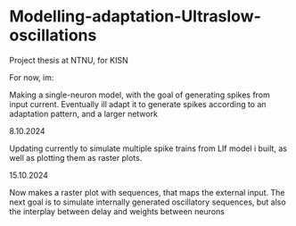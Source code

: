 # Modelling-adaptation-Ultraslow-oscillations
Project thesis at NTNU, for KISN

For now, im:

Making a single-neuron model, with the goal of generating spikes from input current.
Eventually ill adapt it to generate spikes according to an adaptation pattern, and a larger network

8.10.2024

Updating currently to simulate multiple spike trains from LIf model i built,
as well as plotting them as raster plots.

15.10.2024

Now makes a raster plot with sequences, that maps the external input. 
The next goal is to simulate internally generated oscillatory sequences, but also the interplay between delay and weights between neurons
